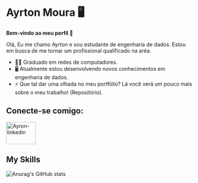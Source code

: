 # Ayrton Moura 🖥️

 **Bem-vindo ao meu perfil 👋**

Olá, Eu me chamo Ayrton e sou estudante de engenharia de dados. Estou em busca de me tornar um profissional qualificado na aréa.

-  👨‍🎓  Graduado em redes de computadores.
-  🖥️ Atualmente estou desenvolvendo novos conhecimentos em engenharia de dados.
-  ⚡ Que tal dar uma olhada no meu portfólio? Lá você verá um pouco mais sobre o meu trabalho! (Repositório).

## Conecte-se comigo:


<a href="https://www.linkedin.com/in/ayrton-moura-61b15a1a5/" target="_blank">
 <img align="center" alt="Ayron-linkedin" height="60" width="80" src="https://cdn.jsdelivr.net/gh/devicons/devicon/icons/linkedin/linkedin-original.svg" style="max-width:100%;">
 </a>


## My Skills

![Anurag's GitHub stats](https://github-readme-stats.vercel.app/api?username=AyrtonCyberSec&show_icons=true&theme=radical)
